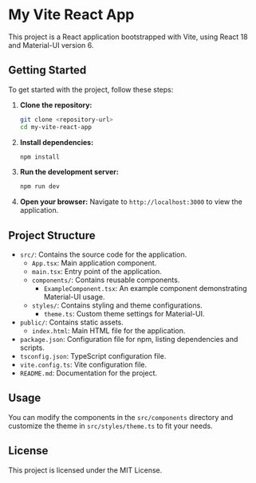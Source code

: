 # My Vite React App

This project is a React application bootstrapped with Vite, using React 18 and Material-UI version 6.

## Getting Started

To get started with the project, follow these steps:

1. **Clone the repository:**
   ```bash
   git clone <repository-url>
   cd my-vite-react-app
   ```

2. **Install dependencies:**
   ```bash
   npm install
   ```

3. **Run the development server:**
   ```bash
   npm run dev
   ```

4. **Open your browser:**
   Navigate to `http://localhost:3000` to view the application.

## Project Structure

- `src/`: Contains the source code for the application.
  - `App.tsx`: Main application component.
  - `main.tsx`: Entry point of the application.
  - `components/`: Contains reusable components.
    - `ExampleComponent.tsx`: An example component demonstrating Material-UI usage.
  - `styles/`: Contains styling and theme configurations.
    - `theme.ts`: Custom theme settings for Material-UI.
- `public/`: Contains static assets.
  - `index.html`: Main HTML file for the application.
- `package.json`: Configuration file for npm, listing dependencies and scripts.
- `tsconfig.json`: TypeScript configuration file.
- `vite.config.ts`: Vite configuration file.
- `README.md`: Documentation for the project.

## Usage

You can modify the components in the `src/components` directory and customize the theme in `src/styles/theme.ts` to fit your needs. 

## License

This project is licensed under the MIT License.
